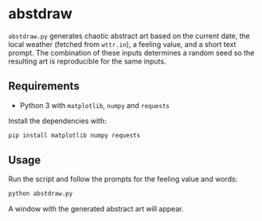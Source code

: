 # abstdraw

`abstdraw.py` generates chaotic abstract art based on the current date, the local
weather (fetched from `wttr.in`), a feeling value, and a short text prompt. The
combination of these inputs determines a random seed so the resulting art is
reproducible for the same inputs.

## Requirements

- Python 3 with `matplotlib`, `numpy` and `requests`

Install the dependencies with:

```bash
pip install matplotlib numpy requests
```

## Usage

Run the script and follow the prompts for the feeling value and words:

```bash
python abstdraw.py
```

A window with the generated abstract art will appear.
